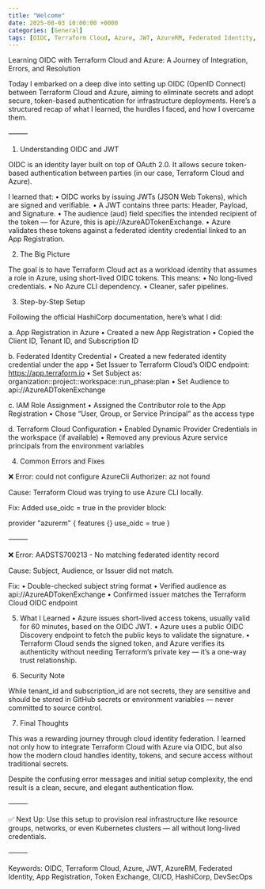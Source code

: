 ```yaml
---
title: "Welcome"
date: 2025-08-03 10:00:00 +0000
categories: [General]
tags: [OIDC, Terraform Cloud, Azure, JWT, AzureRM, Federated Identity, App Registration, Token Exchange, CI/CD, HashiCorp, DevSecOps]
---
```


Learning OIDC with Terraform Cloud and Azure: A Journey of Integration, Errors, and Resolution

Today I embarked on a deep dive into setting up OIDC (OpenID Connect) between Terraform Cloud and Azure, aiming to eliminate secrets and adopt secure, token-based authentication for infrastructure deployments. Here’s a structured recap of what I learned, the hurdles I faced, and how I overcame them.

⸻

1. Understanding OIDC and JWT

OIDC is an identity layer built on top of OAuth 2.0. It allows secure token-based authentication between parties (in our case, Terraform Cloud and Azure).

I learned that:
	•	OIDC works by issuing JWTs (JSON Web Tokens), which are signed and verifiable.
	•	A JWT contains three parts: Header, Payload, and Signature.
	•	The audience (aud) field specifies the intended recipient of the token — for Azure, this is api://AzureADTokenExchange.
	•	Azure validates these tokens against a federated identity credential linked to an App Registration.

2. The Big Picture

The goal is to have Terraform Cloud act as a workload identity that assumes a role in Azure, using short-lived OIDC tokens. This means:
	•	No long-lived credentials.
	•	No Azure CLI dependency.
	•	Cleaner, safer pipelines.

3. Step-by-Step Setup

Following the official HashiCorp documentation, here’s what I did:

a. App Registration in Azure
	•	Created a new App Registration
	•	Copied the Client ID, Tenant ID, and Subscription ID

b. Federated Identity Credential
	•	Created a new federated identity credential under the app
	•	Set Issuer to Terraform Cloud’s OIDC endpoint: https://app.terraform.io
	•	Set Subject as:
organization:<org>:project:<project>:workspace:<workspace>:run_phase:plan
	•	Set Audience to api://AzureADTokenExchange

c. IAM Role Assignment
	•	Assigned the Contributor role to the App Registration
	•	Chose “User, Group, or Service Principal” as the access type

d. Terraform Cloud Configuration
	•	Enabled Dynamic Provider Credentials in the workspace (if available)
	•	Removed any previous Azure service principals from the environment variables

4. Common Errors and Fixes

❌ Error: could not configure AzureCli Authorizer: az not found

Cause: Terraform Cloud was trying to use Azure CLI locally.

Fix: Added use_oidc = true in the provider block:

provider "azurerm" {
  features {}
  use_oidc = true
}


⸻

❌ Error: AADSTS700213 - No matching federated identity record

Cause: Subject, Audience, or Issuer did not match.

Fix:
	•	Double-checked subject string format
	•	Verified audience as api://AzureADTokenExchange
	•	Confirmed issuer matches the Terraform Cloud OIDC endpoint

5. What I Learned
	•	Azure issues short-lived access tokens, usually valid for 60 minutes, based on the OIDC JWT.
	•	Azure uses a public OIDC Discovery endpoint to fetch the public keys to validate the signature.
	•	Terraform Cloud sends the signed token, and Azure verifies its authenticity without needing Terraform’s private key — it’s a one-way trust relationship.

6. Security Note

While tenant_id and subscription_id are not secrets, they are sensitive and should be stored in GitHub secrets or environment variables — never committed to source control.

7. Final Thoughts

This was a rewarding journey through cloud identity federation. I learned not only how to integrate Terraform Cloud with Azure via OIDC, but also how the modern cloud handles identity, tokens, and secure access without traditional secrets.

Despite the confusing error messages and initial setup complexity, the end result is a clean, secure, and elegant authentication flow.

⸻

✅ Next Up: Use this setup to provision real infrastructure like resource groups, networks, or even Kubernetes clusters — all without long-lived credentials.

⸻

Keywords: OIDC, Terraform Cloud, Azure, JWT, AzureRM, Federated Identity, App Registration, Token Exchange, CI/CD, HashiCorp, DevSecOps
